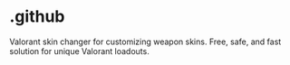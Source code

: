 # .github
Valorant skin changer for customizing weapon skins. Free, safe, and fast solution for unique Valorant loadouts.
